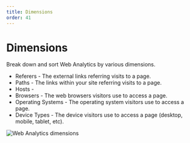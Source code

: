 ```yaml
---
title: Dimensions
order: 41
---
```


# Dimensions

Break down and sort Web Analytics by various dimensions. 

<ul>
<li>Referers - The external links referring visits to a page.</li>
<li>Paths - The links within your site referring visits to a page.</li>
<li>Hosts - </li>
<li>Browsers - The web browsers visitors use to access a page.</li>
<li>Operating Systems - The operating system visitors use to access a page.</li>
<li>Device Types - The device visitors use to access a page (desktop, mobile, tablet, etc).</li>
</ul>

![Web Analytics dimensions](../../static/images/dash-web_analytics-dimensions.png)